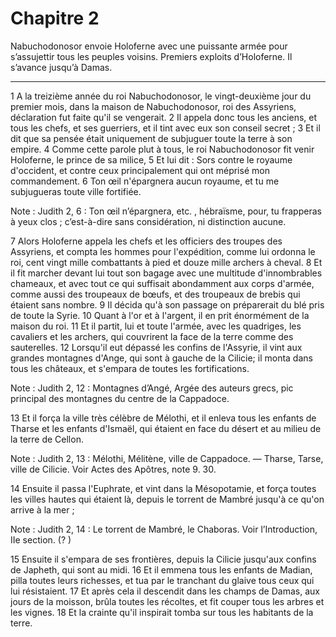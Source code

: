 # Chapitre 2

Nabuchodonosor envoie Holoferne avec une puissante armée pour s’assujettir tous les peuples voisins.
Premiers exploits d’Holoferne.
Il s’avance jusqu’à Damas.

***

1 A la treizième année du roi Nabuchodonosor, le vingt-deuxième jour du premier mois, dans la maison de Nabuchodonosor, roi des Assyriens, déclaration fut faite qu'il se vengerait. 2 Il appela donc tous les anciens, et tous les chefs, et ses guerriers, et il tint avec eux son conseil secret ; 3 Et il dit que sa pensée était uniquement de subjuguer toute la terre à son empire. 4 Comme cette parole plut à tous, le roi Nabuchodonosor fit venir Holoferne, le prince de sa milice, 5 Et lui dit : Sors contre le royaume d'occident, et contre ceux principalement qui ont méprisé mon commandement. 6 Ton œil n'épargnera aucun royaume, et tu me subjugueras toute ville fortifiée.

<span class="bible-note">Note : </span> Judith 2, 6 : Ton œil n’épargnera, etc. , hébraïsme, pour, tu frapperas à yeux clos ; c’est-à-dire sans considération, ni distinction aucune.


7 Alors Holoferne appela les chefs et les officiers des troupes des Assyriens, et compta les hommes pour l'expédition, comme lui ordonna le roi, cent vingt mille combattants à pied et douze mille archers à cheval. 8 Et il fit marcher devant lui tout son bagage avec une multitude d'innombrables chameaux, et avec tout ce qui suffisait abondamment aux corps d'armée, comme aussi des troupeaux de bœufs, et des troupeaux de brebis qui étaient sans nombre. 9 Il décida qu'à son passage on préparerait du blé pris de toute la Syrie. 10 Quant à l'or et à l'argent, il en prit énormément de la maison du roi. 11 Et il partit, lui et toute l'armée, avec les quadriges, les cavaliers et les archers, qui couvrirent la face de la terre comme des sauterelles. 12 Lorsqu'il eut dépassé les confins de l'Assyrie, il vint aux grandes montagnes d'Ange, qui sont à gauche de la Cilicie; il monta dans tous les châteaux, et s'empara de toutes les fortifications.

<span class="bible-note">Note : </span> Judith 2, 12 : Montagnes d’Angé, Argée des auteurs grecs, pic principal des montagnes du centre de la Cappadoce.

13 Et il força la ville très célèbre de Mélothi, et il enleva tous les enfants de Tharse et les enfants d'Ismaël, qui étaient en face du désert et au milieu de la terre de Cellon.

<span class="bible-note">Note : </span> Judith 2, 13 : Mélothi, Mélitène, ville de Cappadoce. ― Tharse, Tarse, ville de Cilicie. Voir Actes des Apôtres, note 9. 30.


14 Ensuite il passa l'Euphrate, et vint dans la Mésopotamie, et força toutes les villes hautes qui étaient là, depuis le torrent de Mambré jusqu'à ce qu'on arrive à la mer ;

<span class="bible-note">Note : </span> Judith 2, 14 : Le torrent de Mambré, le Chaboras. Voir l’Introduction, IIe section. (? )


15 Ensuite il s'empara de ses frontières, depuis la Cilicie jusqu'aux confins de Japheth, qui sont au midi. 16 Et il emmena tous les enfants de Madian, pilla toutes leurs richesses, et tua par le tranchant du glaive tous ceux qui lui résistaient. 17 Et après cela il descendit dans les champs de Damas, aux jours de la moisson, brûla toutes les récoltes, et fit couper tous les arbres et les vignes. 18 Et la crainte qu'il inspirait tomba sur tous les habitants de la terre.

